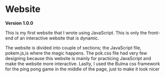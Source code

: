 # Website

**Version 1.0.0**

This is my first website that I wrote using JavaScript. 
This is only the front-end of an interactive website that is dynamic.

The website is divided into couple of sections; the JavaScript file, pokem.js,is where the magic happens. 
The pok.css file had very few designing because this website is mainly for practicing JavaScript and make the website more interactive.
Laslty, I used the Bulma css framework for the ping pong game in the middle of the page, just to make it look nicer
